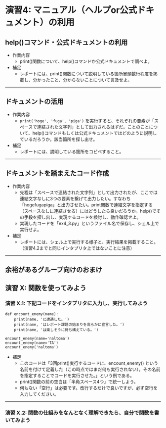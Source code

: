 # 演習4: マニュアル（ヘルプor公式ドキュメント）の利用

## help()コマンド・公式ドキュメントの利用
- 作業内容
  - print()関数について、help()コマンドか公式ドキュメントで調べよ。
- 補足
  - レポートには、print()関数について説明している箇所冒頭数行程度を掲載し、分かったこと、分からないことについて言及せよ。

---
## ドキュメントの活用
- 作業内容
  - ``print('hoge', 'fuga', 'piga')`` を実行すると、それぞれの要素が「スペースで連結された文字列」として出力されるはずだ。ことのことについて、help()コマンドもしくは公式ドキュメントではどのように説明しているだろうか。該当箇所を探し出せ。
- 補足
  - レポートには、説明している箇所をコピペすること。

---
## ドキュメントを踏まえたコード作成
- 作業内容
  - 先程は「スペースで連結された文字列」として出力されたが、ここでは連結文字なしに3つの要素を繋げて出力したい。すなわち「hogefugapiga」と出力させたい。print関数で連結文字を指定する（スペースなしに連結させる）にはどうしたら良いだろうか。help()でその手段を探し出し、実現するコードを検討し、動作確認せよ。
  - 実現したコードを「ex4_3.py」というファイル名で保存し、シェル上で実行せよ。
- 補足
  - レポートには、シェル上で実行する様子と、実行結果を掲載すること。（演習4.2までと同じインタプリタ上ではないことに注意）

---
## 余裕があるグループ向けのおまけ
## 演習 X: 関数を使ってみよう
### 演習 X.1: 下記コードをインタプリタに入力し、実行してみよう
```
def encount_enemy(name):
    print(name, 'に遭遇した。')
    print(name, 'はレポート課題の始まりを高らかに宣言した。')
    print(name, 'は楽しそうに待ち構えている。')

encount_enemy(name='naltoma')
encount_enemy(name='TA')
encount_enemy('naltoma')
```
- 補足
  - このコードは「3回print()実行するコードに、encount_enemy() という名前を付けて定義した（この時点ではまだ何も実行されない）。その名前を指定することでコードを実行させた。」という例である。
  - print()関数の前の空白は「半角スペース4つ」で統一しよう。
  - 何もない「空行」は必要です。改行するだけで良いですが、必ず空行を入力してください。

---
### 演習 X.2: 関数の仕組みをなんとなく理解できたら、自分で関数を書いてみよう
